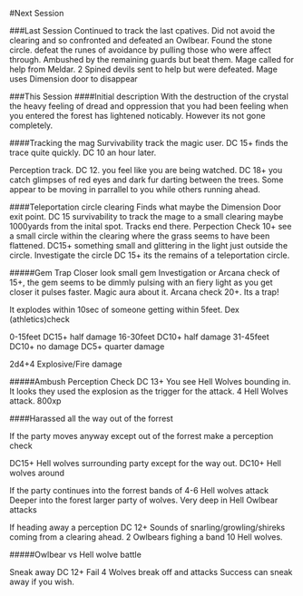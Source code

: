 #Next Session

###Last Session
Continued to track the last cpatives. Did not avoid the clearing and so confronted and defeated an Owlbear.
Found the stone circle. defeat the runes of avoidance by pulling those who were affect through. Ambushed by the remaining guards but beat them. Mage called for help from Meldar. 2 Spined devils sent to help but were defeated. Mage uses Dimension door to disappear

###This Session
####Initial description
With the destruction of the crystal the heavy feeling of dread and oppression that you had been feeling when you entered the forest has lightened noticably. However its not gone completely. 

####Tracking the mag
Survivability track the magic user. DC 15+ finds the  trace quite quickly. DC 10 an hour later. 

Perception track. DC 12. you feel like you are being watched.  DC 18+ you catch glimpses of red eyes and dark fur darting between the trees. Some appear to be moving in parrallel to you while others running ahead. 

####Teleportation circle clearing
Finds what maybe the Dimension Door exit point. DC 15 survivability to track the mage to a small clearing maybe 1000yards from the inital spot. Tracks end there. Perpection Check 10+ see a small circle within the clearing where the grass seems to have been flattened. DC15+ something small and glittering in the light just outside the circle. Investigate the circle DC 15+ its the remains of a teleportation circle.

#####Gem Trap
Closer look small gem Investigation or Arcana check of 15+, the gem seems to be dimmly pulsing with an fiery light as you get closer it pulses faster. Magic aura about it. Arcana check 20+. Its a trap! 

It explodes within 10sec of someone getting within 5feet. Dex (athletics)check 

0-15feet DC15+ half damage
16-30feet DC10+ half damage
31-45feet DC10+ no damage DC5+ quarter damage

2d4+4 Explosive/Fire damage 

#####Ambush
Perception Check DC 13+
You see Hell Wolves bounding in. It looks they used the explosion as the trigger for the attack. 4 Hell Wolves attack. 800xp

####Harassed all the way out of the forrest

If the party moves anyway except out of the forrest make a perception check 

DC15+ Hell wolves surrounding party except for the way out.
DC10+ Hell wolves around

If the party continues into the forrest bands of 4-6 Hell wolves attack
Deeper into the forest larger party of wolves.
Very deep in Hell Owlbear attacks

If heading away a perception DC 12+ Sounds of snarling/growling/shireks coming from a clearing ahead. 2 Owlbears fighing a band 10 Hell wolves.

#####Owlbear vs Hell wolve battle

Sneak away DC 12+
Fail 4 Wolves break off and attacks
Success can sneak away if you wish.

